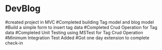 # DevBlog
#created project in MVC
#Completed building Tag model and blog model
#Build a simple form to insert tag data
#Completed Crud Operation for Tag data
#Completed Unit Testing using MSTest for Tag Crud Operation
#Minimum Integration Test Added
#Got one day extension to complete check-in
